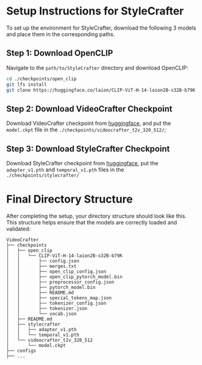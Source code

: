 # Setup Instructions for StyleCrafter


To set up the environment for StyleCrafter, download the following 3 models and place them in the corresponding paths.

## Step 1: Download OpenCLIP

Navigate to the `path/to/StyleCrafter` directory and download OpenCLIP:

```bash
cd ./checkpoints/open_clip
git lfs install
git clone https://huggingface.co/laion/CLIP-ViT-H-14-laion2B-s32B-b79K
```

## Step 2: Download VideoCrafter Checkpoint
Download VideoCrafter checkpoint from [huggingface](https://huggingface.co/VideoCrafter/Text2Video-512/blob/main/model.ckpt), and put the `model.ckpt` file in the `./checkpoints/videocrafter_t2v_320_512/`;


## Step 3: Download StyleCrafter Checkpoint
Download StyleCrafter checkpoint from [huggingface](https://huggingface.co/liuhuohuo/StyleCrafter/tree/main), put the `adapter_v1.pth` and `temporal_v1.pth` files in the `./checkpoints/stylecrafter/`


# Final Directory Structure

After completing the setup, your directory structure should look like this. This structure helps ensure that the models are correctly loaded and validated:


```
VideoCrafter
├── checkpoints
│   ├── open_clip
│   │   └── CLIP-ViT-H-14-laion2B-s32B-b79K
│   │       ├── config.json
│   │       ├── merges.txt
│   │       ├── open_clip_config.json
│   │       ├── open_clip_pytorch_model.bin
│   │       ├── preprocessor_config.json
│   │       ├── pytorch_model.bin
│   │       ├── README.md
│   │       ├── special_tokens_map.json
│   │       ├── tokenizer_config.json
│   │       ├── tokenizer.json
│   │       └── vocab.json
│   ├── README.md
│   ├── stylecrafter
│   │   ├── adapter_v1.pth
│   │   └── temporal_v1.pth
│   └── videocrafter_t2v_320_512
│       └── model.ckpt
├── configs
├── ...
```